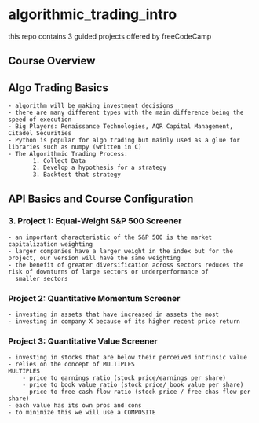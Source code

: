 # algorithmic_trading_intro
this repo contains 3 guided projects offered by freeCodeCamp

## Course Overview
## Algo Trading Basics
    - algorithm will be making investment decisions
    - there are many different types with the main difference being the speed of execution
    - Big Players: Renaissance Technologies, AQR Capital Management, Citadel Securities
    - Python is popular for algo trading but mainly used as a glue for libraries such as numpy (written in C)
    - The Algorithmic Trading Process:
           1. Collect Data
           2. Develop a hypothesis for a strategy
           3. Backtest that strategy

## API Basics and Course Configuration

### 3. Project 1: Equal-Weight S&P 500 Screener
    - an important characteristic of the S&P 500 is the market capitalization weighting
    - larger companies have a larger weight in the index but for the project, our version will have the same weighting
    - the benefit of greater diversification across sectors reduces the risk of downturns of large sectors or underperformance of  
      smaller sectors
    
### Project 2: Quantitative Momentum Screener
    - investing in assets that have increased in assets the most
    - investing in company X because of its higher recent price return

### Project 3: Quantitative Value Screener
    - investing in stocks that are below their perceived intrinsic value
    - relies on the concept of MULTIPLES
    MULTIPLES
        - price to earnings ratio (stock price/earnings per share)
        - price to book value ratio (stock price/ book value per share)
        - price to free cash flow ratio (stock price / free chas flow per share)
    - each value has its own pros and cons
    - to minimize this we will use a COMPOSITE
